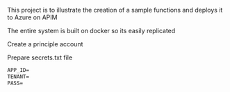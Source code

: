This project is to illustrate the creation of a sample functions and deploys it to Azure on APIM

The entire system is built on docker so its easily replicated

Create a principle account

Prepare secrets.txt file

```txt
APP_ID=
TENANT=
PASS=
```
